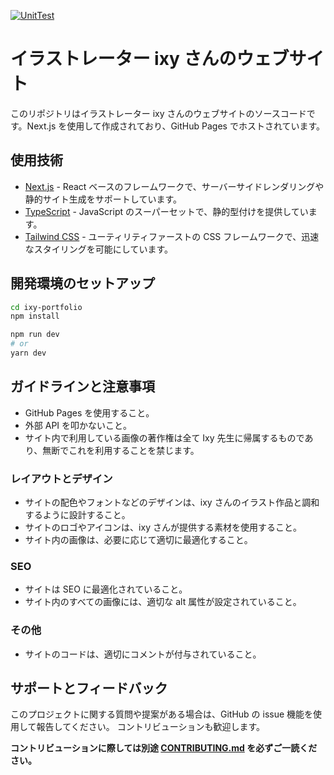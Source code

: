 [![UnitTest](https://github.com/Ixy194194/ixy194194.github.io/actions/workflows/unittest.yaml/badge.svg?branch=main)](https://github.com/Ixy194194/ixy194194.github.io/actions/workflows/unittest.yaml)

# イラストレーター ixy さんのウェブサイト

このリポジトリはイラストレーター ixy さんのウェブサイトのソースコードです。Next.js を使用して作成されており、GitHub Pages でホストされています。

## 使用技術

- [Next.js](https://nextjs.org/) - React ベースのフレームワークで、サーバーサイドレンダリングや静的サイト生成をサポートしています。
- [TypeScript](https://www.typescriptlang.org/) - JavaScript のスーパーセットで、静的型付けを提供しています。
- [Tailwind CSS](https://tailwindcss.com/) - ユーティリティファーストの CSS フレームワークで、迅速なスタイリングを可能にしています。

## 開発環境のセットアップ

```sh
cd ixy-portfolio
npm install

npm run dev
# or
yarn dev
```

## ガイドラインと注意事項

- GitHub Pages を使用すること。
- 外部 API を叩かないこと。
- サイト内で利用している画像の著作権は全て Ixy 先生に帰属するものであり、無断でこれを利用することを禁じます。

### レイアウトとデザイン

- サイトの配色やフォントなどのデザインは、ixy さんのイラスト作品と調和するように設計すること。
- サイトのロゴやアイコンは、ixy さんが提供する素材を使用すること。
- サイト内の画像は、必要に応じて適切に最適化すること。

### SEO

- サイトは SEO に最適化されていること。
- サイト内のすべての画像には、適切な alt 属性が設定されていること。

### その他

- サイトのコードは、適切にコメントが付与されていること。

## サポートとフィードバック

このプロジェクトに関する質問や提案がある場合は、GitHub の issue 機能を使用して報告してください。
コントリビューションも歓迎します。

**コントリビューションに際しては別途 [CONTRIBUTING.md](./CONTRIBUTING.md) を必ずご一読ください。**
